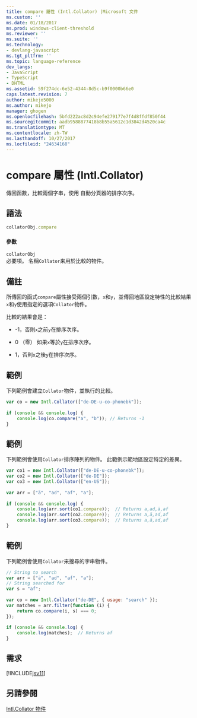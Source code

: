 ```yaml
---
title: compare 屬性 (Intl.Collator) |Microsoft 文件
ms.custom: ''
ms.date: 01/18/2017
ms.prod: windows-client-threshold
ms.reviewer: ''
ms.suite: ''
ms.technology:
- devlang-javascript
ms.tgt_pltfrm: ''
ms.topic: language-reference
dev_langs:
- JavaScript
- TypeScript
- DHTML
ms.assetid: 59f274dc-6e52-4344-8d5c-b9f0000b66e0
caps.latest.revision: 7
author: mikejo5000
ms.author: mikejo
manager: ghogen
ms.openlocfilehash: 5bfd222ac8d2c94efe279177e7f4d8ffdf850f44
ms.sourcegitcommit: aadb9588877418b8b55a5612c1d3842d4520ca4c
ms.translationtype: MT
ms.contentlocale: zh-TW
ms.lasthandoff: 10/27/2017
ms.locfileid: "24634168"
---
```

# <a name="compare-property-intlcollator"></a>compare 屬性 (Intl.Collator)
傳回函數，比較兩個字串，使用 自動分頁器的排序次序。  
  
## <a name="syntax"></a>語法  
  
```JavaScript  
collatorObj.compare  
```  
  
#### <a name="parameters"></a>參數  
 `collatorObj`  
 必要項。 名稱`Collator`来用於比較的物件。  
  
## <a name="remarks"></a>備註  
 所傳回的函式`compare`屬性接受兩個引數，`x`和`y`，並傳回地區設定特性的比較結果`x`和`y`使用指定的選項`Collator`物件。  
  
 比較的結果會是：  
  
-   -1，否則`x`之前`y`在排序次序。  
  
-   0 （零） 如果`x`等於`y`在排序次序。  
  
-   1，否則`x`之後`y`在排序次序。  
  
## <a name="example"></a>範例  
 下列範例會建立`Collator`物件，並執行的比較。  
  
```JavaScript  
var co = new Intl.Collator(["de-DE-u-co-phonebk"]);  
  
if (console && console.log) {  
    console.log(co.compare("a", "b")); // Returns -1  
}  
```  
  
## <a name="example"></a>範例  
 下列範例會使用`Collator`排序陣列的物件。 此範例示範地區設定特定的差異。  
  
```JavaScript  
var co1 = new Intl.Collator(["de-DE-u-co-phonebk"]);  
var co2 = new Intl.Collator(["de-DE"]);  
var co3 = new Intl.Collator(["en-US"]);  
  
var arr = ["ä", "ad", "af", "a"];  
  
if (console && console.log) {  
    console.log(arr.sort(co1.compare));  // Returns a,ad,ä,af  
    console.log(arr.sort(co2.compare));  // Returns a,ä,ad,af  
    console.log(arr.sort(co3.compare));  // Returns a,ä,ad,af  
}  
```  
  
## <a name="example"></a>範例  
 下列範例會使用`Collator`来搜尋的字串物件。  
  
```JavaScript  
// String to search  
var arr = ["ä", "ad", "af", "a"];  
// String searched for  
var s = "af";  
  
var co = new Intl.Collator("de-DE", { usage: "search" });  
var matches = arr.filter(function (i) {  
    return co.compare(i, s) === 0;  
});  
  
if (console && console.log) {  
    console.log(matches);  // Returns af  
}  
```  
  
## <a name="requirements"></a>需求  
 [!INCLUDE[jsv11](../../javascript/reference/includes/jsv11-md.md)]  
  
## <a name="see-also"></a>另請參閱  
 [Intl.Collator 物件](../../javascript/reference/intl-collator-object-javascript.md)